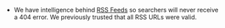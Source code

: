 * We have intelligence behind [RSS Feeds](http://search.usa.gov/search/docs?affiliate=usagov&dc=7&m=false&query=faqs) so searchers will never receive a 404 error. We previously trusted that all RSS URLs were valid.
